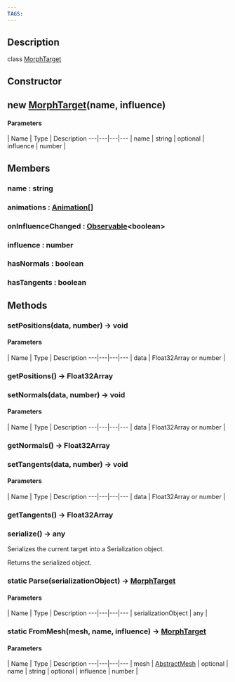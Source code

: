 ```yaml
---
TAGS:
---
```

## Description

class [MorphTarget](/classes/3.1/MorphTarget)



## Constructor

## new [MorphTarget](/classes/3.1/MorphTarget)(name, influence)



#### Parameters
 | Name | Type | Description
---|---|---|---
 | name | string | 
optional | influence | number | 
## Members

### name : string



### animations : [Animation](/classes/3.1/Animation)[]



### onInfluenceChanged : [Observable](/classes/3.1/Observable)&lt;boolean&gt;



### influence : number



### hasNormals : boolean



### hasTangents : boolean



## Methods

### setPositions(data, number) &rarr; void



#### Parameters
 | Name | Type | Description
---|---|---|---
 | data | Float32Array or number | 
### getPositions() &rarr; Float32Array


### setNormals(data, number) &rarr; void



#### Parameters
 | Name | Type | Description
---|---|---|---
 | data | Float32Array or number | 
### getNormals() &rarr; Float32Array


### setTangents(data, number) &rarr; void



#### Parameters
 | Name | Type | Description
---|---|---|---
 | data | Float32Array or number | 
### getTangents() &rarr; Float32Array


### serialize() &rarr; any

Serializes the current target into a Serialization object.

Returns the serialized object.
### static Parse(serializationObject) &rarr; [MorphTarget](/classes/3.1/MorphTarget)



#### Parameters
 | Name | Type | Description
---|---|---|---
 | serializationObject | any | 

### static FromMesh(mesh, name, influence) &rarr; [MorphTarget](/classes/3.1/MorphTarget)



#### Parameters
 | Name | Type | Description
---|---|---|---
 | mesh | [AbstractMesh](/classes/3.1/AbstractMesh) | 
optional | name | string | 
optional | influence | number | 

